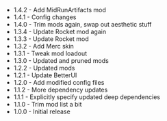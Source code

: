 - 1.4.2 - Add MidRunArtifacts mod
- 1.4.1 - Config changes
- 1.4.0 - Trim mods again, swap out aesthetic stuff
- 1.3.4 - Update Rocket mod again
- 1.3.3 - Update Rocket mod
- 1.3.2 - Add Merc skin
- 1.3.1 - Tweak mod loadout
- 1.3.0 - Updated and pruned mods
- 1.2.2 - Updated mods
- 1.2.1 - Update BetterUI
- 1.2.0 - Add modified config files
- 1.1.2 - More dependency updates
- 1.1.1 - Explicitly specify updated deep dependencies
- 1.1.0 - Trim mod list a bit
- 1.0.0 - Initial release

